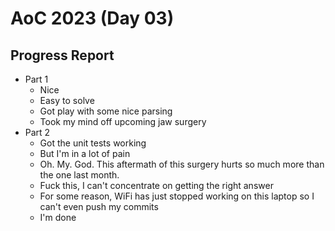 # AoC 2023 (Day 03)

## Progress Report
- Part 1
  - Nice
  - Easy to solve
  - Got play with some nice parsing
  - Took my mind off upcoming jaw surgery
- Part 2
  - Got the unit tests working
  - But I'm in a lot of pain
  - Oh. My. God. This aftermath of this surgery hurts so much more than the one
    last month.
  - Fuck this, I can't concentrate on getting the right answer
  - For some reason, WiFi has just stopped working on this laptop so I can't
    even push my commits
  - I'm done
